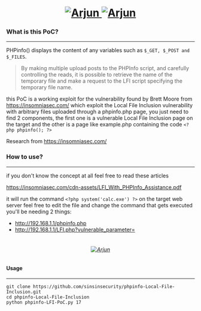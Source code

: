 <h1 align="center">
  <br>
  <a href="https://github.com/sinsinsecurity/phpinfo-Local-File-Inclusion"><img src="https://i.ibb.co/2Kmc5k3/2021-02-13-13-16-29.png" alt="Arjun">
  <img src="https://i.ibb.co/9YvFQcq/2021-02-13-12-30-20.png" alt="Arjun">
  </a>
</h1>





### What is this PoC?

------------


PHPinfo() displays the content of any variables such as `$_GET, $_POST and $_FILES`.

> By making multiple upload posts to the PHPInfo script, and carefully controlling the reads, it is possible to retrieve the name of the temporary file and make a request to the LFI script specifying the temporary file name.

this PoC is a working exploit for the vulnerability found by Brett Moore from https://insomniasec.com/ which exploit the Local File Inclusion vulnerability with arbitrary files uploaded through a phpinfo.php page, you just need to find 2 components, the first one is a vulnerable Local File Inclusion page on the target and the other is a page like example.php containing the code `<?php phpinfo(); ?>`

Research from https://insomniasec.com/


### How to use?

------------


if you don't know the concept at all feel free to read these articles

https://insomniasec.com/cdn-assets/LFI_With_PHPInfo_Assistance.pdf

it will run the command `<?php system('calc.exe') ?>` on the target web server feel free to edit the file and change the command that gets executed
you'll be needing 2 things:
- http://192.168.1.1/phpinfo.php
- http://192.168.1.1/LFI.php?vulnerable_parameter=

<h6 align="center">
  <br>
  <a href="https://i.ibb.co/f8c0n7F/carbon.png"><img src="https://i.ibb.co/f8c0n7F/carbon.png" alt="Arjun"></a>
</h6>


#### Usage

------------


```
git clone https://github.com/sinsinsecurity/phpinfo-Local-File-Inclusion.git
cd phpinfo-Local-File-Inclusion
python phpinfo-LFI-PoC.py 17
```



